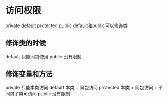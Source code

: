 # 访问权限
private
default
protected
public
default和public可以修饰类
## 修饰类的时候
default 只能同包使用
public  没有限制
##  修饰变量和方法
private 只能本类访问
default 本类 + 同包访问
protected  本类 + 同包访问 + 不同包子类可访问
public 没有限制